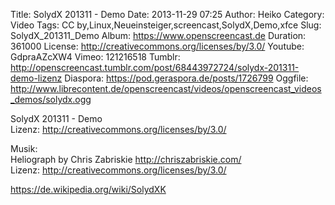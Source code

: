Title: SolydX 201311 - Demo
Date: 2013-11-29 07:25
Author: Heiko
Category: Video
Tags: CC by,Linux,Neueinsteiger,screencast,SolydX,Demo,xfce
Slug: SolydX_201311_Demo
Album: https://www.openscreencast.de
Duration: 361000
License: http://creativecommons.org/licenses/by/3.0/
Youtube: GdpraAZcXW4
Vimeo: 121216518
Tumblr: http://openscreencast.tumblr.com/post/68443972724/solydx-201311-demo-lizenz
Diaspora: https://pod.geraspora.de/posts/1726799
Oggfile: http://www.librecontent.de/openscreencast/videos/openscreencast_videos_demos/solydx.ogg

SolydX 201311 - Demo  
Lizenz: <http://creativecommons.org/licenses/by/3.0/>  
  
Musik:  
Heliograph by Chris Zabriskie <http://chriszabriskie.com/>  
Lizenz: <http://creativecommons.org/licenses/by/3.0/>  
  
<https://de.wikipedia.org/wiki/SolydXK>

